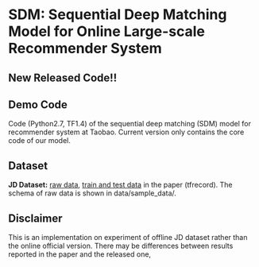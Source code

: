 # SDM: Sequential Deep Matching Model for Online Large-scale Recommender System
## New Released Code!!
## Demo Code
Code (Python2.7, TF1.4) of the sequential deep matching (SDM) model for recommender system at Taobao.
Current version only contains the core code of our model.
## Dataset

**JD Dataset:** [raw data](https://drive.google.com/open?id=19PemKrhA8j-RZj0i20_j4ERcnzaxl5JZ), [train and test data](https://drive.google.com/open?id=1pam-_ojsKooRLVeOXEvbh3AwJ6S4IZ7B) in the paper (tfrecord).
The schema of raw data is shown in data/sample_data/.

## Disclaimer
This is an implementation on experiment of offline JD dataset rather than the online official version.
There may be differences between results reported in the paper and the released one,
